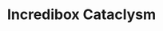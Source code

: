 ---
slug: incredibox-cataclysm-2774
title: Incredibox Cataclysm
description: "Incredibox Cataclysm is an exciting online game. Play for free directly in your browser!"
icon: /images/popular_mods/Incredibox Cataclysm.png
url: https://scratch.mit.edu/projects/568822282/embed
previewImage: /images/popular_mods/Incredibox Cataclysm.png
type: popular mods

# SEO配置
seo:
  title: "Incredibox Cataclysm - Play Free Online Game | Fun Browser Games"
  description: "Incredibox Cataclysm - Play this fun online game for free in your browser. No download required!"
  ogImage: "/images/popular_mods/Incredibox Cataclysm.png"
  keywords: "incredibox-cataclysm-2774, online game, browser game, free game, popular mods game, play online"

videoUrls:
  - https://www.youtube.com/embed/example1
  - https://www.youtube.com/embed/example2

whyPlay:
  title: "Why Play Incredibox Cataclysm?"
  items:
    - "Immersive Gameplay: Incredibox Cataclysm offers an engaging and immersive gaming experience that will keep you entertained for hours"
    - "Challenging Levels: Test your skills with increasingly difficult challenges and obstacles"
    - "Beautiful Graphics: Enjoy stunning visuals and smooth animations that bring the game world to life"
    - "Regular Updates: New content and features are added regularly to keep the game fresh and exciting"
    - "Free to Play: Experience all the fun without spending a penny"
    - "Community Features: Connect with other players, share strategies, and compete for high scores"
    - "Cross-Platform: Play on any device with a web browser, no downloads required"

features:
  title: "Key Features of Incredibox Cataclysm"
  image: "/images/popular_mods/Incredibox Cataclysm.png"
  items:
    - "Intuitive Controls: Easy to learn controls make Incredibox Cataclysm accessible for players of all skill levels"
    - "Multiple Game Modes: Enjoy various gameplay options that provide different challenges and experiences"
    - "Character Customization: Personalize your gaming experience with unique characters and items"
    - "Achievement System: Complete special tasks to earn rewards and recognition"
    - "Leaderboards: Compete with players worldwide and see who can achieve the highest scores"

characteristics:
  title: "Game Characteristics"
  image: "/images/popular_mods/Incredibox Cataclysm.png"
  items:
    - "Genre: Popular mods game with elements of strategy and skill"
    - "Difficulty: Suitable for both casual gamers and those seeking a challenge"
    - "Play Time: Quick sessions or extended gameplay, depending on your preference"
    - "Art Style: Vibrant and engaging visuals that enhance the gaming experience"
    - "Sound Design: Immersive audio that complements the gameplay perfectly"

info: "Incredibox Cataclysm is an exciting online game that offers players a unique and engaging gaming experience. With its intuitive controls, stunning visuals, and challenging gameplay, Incredibox Cataclysm provides hours of entertainment for players of all ages and skill levels. Whether you're looking for a quick gaming session during a break or an extended play session, Incredibox Cataclysm delivers an immersive experience that will keep you coming back for more. The game features multiple levels of increasing difficulty, ensuring that players are constantly challenged as they progress. With regular updates adding new content and features, Incredibox Cataclysm remains fresh and exciting, providing endless entertainment options for its growing community of players."

howToPlayIntro: "Welcome to Incredibox Cataclysm! This guide will walk you through the basics and help you master the game. Whether you're a beginner or looking to improve your skills, these tips and instructions will enhance your gaming experience."

howToPlaySteps:
  - title: "Getting Started"
    description: "Begin your Incredibox Cataclysm adventure by familiarizing yourself with the controls. Use your keyboard or mouse to navigate through the game interface. The tutorial will guide you through the basic mechanics and help you understand the objectives."
  - title: "Understanding the Objectives"
    description: "In Incredibox Cataclysm, your main goal is to progress through levels by completing specific objectives. Each level presents unique challenges that require different strategies and approaches."
  - title: "Mastering the Controls"
    description: "Practice using the controls to improve your precision and reaction time. Incredibox Cataclysm requires quick reflexes and strategic thinking to overcome obstacles and defeat opponents."
  - title: "Utilizing Power-ups"
    description: "Collect power-ups throughout the game to enhance your abilities and overcome difficult challenges. Each power-up offers unique advantages that can be crucial for success."
  - title: "Developing Strategies"
    description: "As you progress in Incredibox Cataclysm, develop effective strategies for different scenarios. Analyze patterns, anticipate challenges, and adapt your approach to maximize your performance."

faq:
  title: "Frequently Asked Questions about Incredibox Cataclysm"
  items:
    - question: "Is Incredibox Cataclysm free to play?"
      answer: "Yes, Incredibox Cataclysm is completely free to play directly in your web browser. No downloads or purchases are required to enjoy the full game experience."
    - question: "Can I play Incredibox Cataclysm on mobile devices?"
      answer: "Yes, Incredibox Cataclysm is optimized for both desktop and mobile play. You can enjoy the game on any device with a web browser and internet connection."
    - question: "Are there any in-game purchases?"
      answer: "While Incredibox Cataclysm is free to play, there may be optional in-game purchases available for cosmetic items or additional features that don't affect core gameplay."
    - question: "How often is Incredibox Cataclysm updated?"
      answer: "The developers regularly update Incredibox Cataclysm with new content, features, and improvements based on player feedback and game performance."
    - question: "Can I play Incredibox Cataclysm offline?"
      answer: "Currently, Incredibox Cataclysm requires an internet connection to play as it's a browser-based online game."
    - question: "Is Incredibox Cataclysm suitable for children?"
      answer: "Yes, Incredibox Cataclysm is designed to be family-friendly and suitable for players of all ages."
    - question: "How do I report bugs or issues?"
      answer: "If you encounter any problems while playing Incredibox Cataclysm, you can report them through the game's support page or contact the developers directly through their website."
    - question: "Still Have Questions?"
      answer: "If you have additional questions about Incredibox Cataclysm that aren't covered in this FAQ, please visit our support center or contact our customer service team for assistance."
---